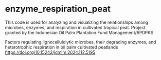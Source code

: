 # enzyme_respiration_peat

This code is used for analyzing and visualizing the relationships among microbes, enzymes, and respiration in cultivated tropical peat.
Project granted by the Indonesian Oil Palm Plantation Fund Management/BPDPKS

Factors regulating lignocellulolytic microbes, their degrading enzymes, and heterotrophic respiration in oil palm cultivated peatlands
https://doi.org/10.15243/jdmlm.2024.112.5195
